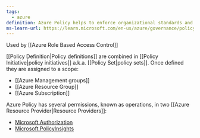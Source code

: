 ```yaml
---
tags:
  - azure
definition: Azure Policy helps to enforce organizational standards and to assess compliance at-scale.Azure Policy evaluates resources and actions in Azure by comparing the properties of those resources to business rules.
ms-learn-url: https://learn.microsoft.com/en-us/azure/governance/policy/overview
---
```



Used by [[Azure Role Based Access Control]]

[[Policy Definition|Policy definitions]] are combined in [[Policy Initiative|policy initiatives]] a.k.a. [[Policy Set|policy sets]].
Once defined they are assigned to a scope:
- [[Azure Management groups]]
- [[Azure Resource Group]]
- [[Azure Subscription]]

Azure Policy has several permissions, known as operations, in two [[Azure Resource Provider|Resource Providers]]:
- [Microsoft.Authorization](https://learn.microsoft.com/en-us/azure/role-based-access-control/resource-provider-operations#microsoftauthorization)
- [Microsoft.PolicyInsights](https://learn.microsoft.com/en-us/azure/role-based-access-control/resource-provider-operations#microsoftpolicyinsights)
